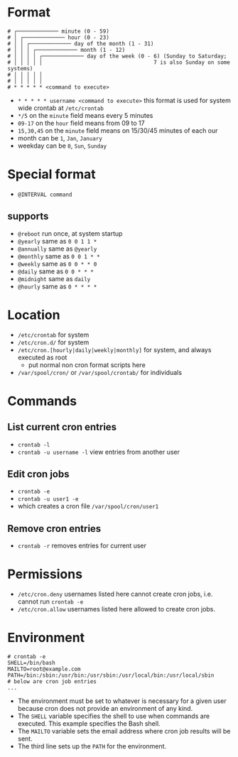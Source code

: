 # Format
```
# ┌───────────── minute (0 - 59)
# │ ┌───────────── hour (0 - 23)
# │ │ ┌───────────── day of the month (1 - 31)
# │ │ │ ┌───────────── month (1 - 12)
# │ │ │ │ ┌───────────── day of the week (0 - 6) (Sunday to Saturday;
# │ │ │ │ │                                   7 is also Sunday on some systems)
# │ │ │ │ │
# │ │ │ │ │
# * * * * * <command to execute>
```
- `* * * * * username <command to execute>` this format is used for system wide crontab at `/etc/crontab`
- `*/5` on the `minute` field means every 5 minutes
- `09-17` on the `hour` field means from 09 to 17
- `15,30,45` on the `minute` field means on 15/30/45 minutes of each our
- month can be `1`, `Jan`, `January`
- weekday can be `0`, `Sun`, `Sunday`

# Special format
- `@INTERVAL command`
## supports
- `@reboot` run once, at system startup
- `@yearly` same as `0 0 1 1 *`
- `@annually` same as `@yearly`
- `@monthly` same as `0 0 1 * *`
- `@weekly` same as `0 0 * * 0`
- `@daily` same as `0 0 * * *`
- `@midnight` same as `daily`
- `@hourly` same as `0 * * * *`

# Location
- `/etc/crontab` for system
- `/etc/cron.d/` for system
- `/etc/cron.[hourly|daily|weekly|monthly]` for system, and always executed as root
  - put normal non cron format scripts here
- `/var/spool/cron/` or `/var/spool/crontab/` for individuals

# Commands
## List current cron entries
- `crontab -l`
- `crontab -u username -l` view entries from another user
## Edit cron jobs
- `crontab -e`
- `crontab -u user1 -e`
- which creates a cron file `/var/spool/cron/user1`
## Remove cron entries
- `crontab -r` removes entries for current user

# Permissions
- `/etc/cron.deny` usernames listed here cannot create cron jobs, i.e. cannot run `crontab -e`
- `/etc/cron.allow` usernames listed here allowed to create cron jobs.

# Environment
```
# crontab -e
SHELL=/bin/bash
MAILTO=root@example.com
PATH=/bin:/sbin:/usr/bin:/usr/sbin:/usr/local/bin:/usr/local/sbin
# below are cron job entries
...
```
- The environment must be set to whatever is necessary for a given user because cron does not provide an environment of any kind.
- The `SHELL` variable specifies the shell to use when commands are executed. This example specifies the Bash shell.
- The `MAILTO` variable sets the email address where cron job results will be sent.
- The third line sets up the `PATH` for the environment.
